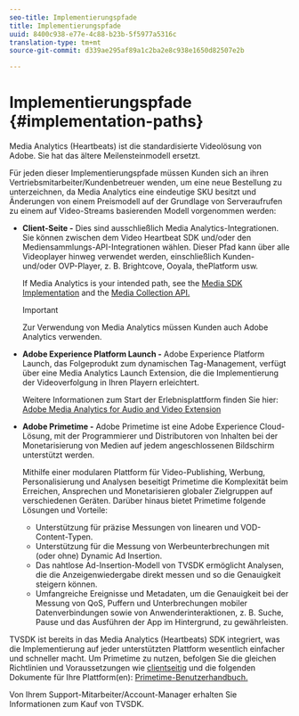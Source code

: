 ```yaml
---
seo-title: Implementierungspfade
title: Implementierungspfade
uuid: 8400c938-e77e-4c88-b23b-5f5977a5316c
translation-type: tm+mt
source-git-commit: d339ae295af89a1c2ba2e8c938e1650d82507e2b

---
```



# Implementierungspfade {#implementation-paths}

Media Analytics (Heartbeats) ist die standardisierte Videolösung von Adobe. Sie hat das ältere Meilensteinmodell ersetzt.

Für jeden dieser Implementierungspfade müssen Kunden sich an ihren Vertriebsmitarbeiter/Kundenbetreuer wenden, um eine neue Bestellung zu unterzeichnen, da Media Analytics eine eindeutige SKU besitzt und Änderungen von einem Preismodell auf der Grundlage von Serveraufrufen zu einem auf Video-Streams basierenden Modell vorgenommen werden:

* **Client-Seite -** Dies sind ausschließlich Media Analytics-Integrationen. Sie können zwischen dem Video Heartbeat SDK und/oder den Mediensammlungs-API-Integrationen wählen. Dieser Pfad kann über alle Videoplayer hinweg verwendet werden, einschließlich Kunden- und/oder OVP-Player, z. B. Brightcove, Ooyala, thePlatform usw.

   If Media Analytics is your intended path, see the [Media SDK Implementation](/help/sdk-implement/setup/setup-overview.md) and the [Media Collection API.](/help/media-collection-api/mc-api-overview.md)

   >[!IMPORTANT]
   >
   >Zur Verwendung von Media Analytics müssen Kunden auch Adobe Analytics verwenden.

* **Adobe Experience Platform Launch -** Adobe Experience Platform Launch, das Folgeprodukt zum dynamischen Tag-Management, verfügt über eine Media Analytics Launch Extension, die die Implementierung der Videoverfolgung in Ihren Playern erleichtert.

   Weitere Informationen zum Start der Erlebnisplattform finden Sie hier: [Adobe Media Analytics for Audio and Video Extension](https://docs.adobe.com/content/help/en/launch/using/extensions-ref/adobe-extension/media-analytics-extension/overview.html)
* **Adobe Primetime -** Adobe Primetime ist eine Adobe Experience Cloud-Lösung, mit der Programmierer und Distributoren von Inhalten bei der Monetarisierung von Medien auf jedem angeschlossenen Bildschirm unterstützt werden.

   Mithilfe einer modularen Plattform für Video-Publishing, Werbung, Personalisierung und Analysen beseitigt Primetime die Komplexität beim Erreichen, Ansprechen und Monetarisieren globaler Zielgruppen auf verschiedenen Geräten. Darüber hinaus bietet Primetime folgende Lösungen und Vorteile:

   * Unterstützung für präzise Messungen von linearen und VOD-Content-Typen.
   * Unterstützung für die Messung von Werbeunterbrechungen mit (oder ohne) Dynamic Ad Insertion.
   * Das nahtlose Ad-Insertion-Modell von TVSDK ermöglicht Analysen, die die Anzeigenwiedergabe direkt messen und so die Genauigkeit steigern können.
   * Umfangreiche Ereignisse und Metadaten, um die Genauigkeit bei der Messung von QoS, Puffern und Unterbrechungen mobiler Datenverbindungen sowie von Anwenderinteraktionen, z. B. Suche, Pause und das Ausführen der App im Hintergrund, zu gewährleisten.
<!--
   * Integrated support for Nielsen DTVR (linear) with ID3 metadata and DCR with CMS metadata.
-->

TVSDK ist bereits in das Media Analytics (Heartbeats) SDK integriert, was die Implementierung auf jeder unterstützten Plattform wesentlich einfacher und schneller macht. <!--Primetime also supports the partnership with Nielsen.--> Um Primetime zu nutzen, befolgen Sie die gleichen Richtlinien und Voraussetzungen wie [clientseitig](/help/intro-to-ava/implementation-paths/client-side-path.md) und die folgenden Dokumente für Ihre Plattform(en): [Primetime-Benutzerhandbuch.](https://helpx.adobe.com/primetime/user-guide.html)

Von Ihrem Support-Mitarbeiter/Account-Manager erhalten Sie Informationen zum Kauf von TVSDK.
